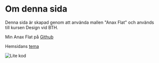 Om denna sida
==============================================
Denna sida är skapad genom att använda mallen "Anax Flat" och används till kursen Design vid BTH.

Min Anax Flat på [Github](https://github.com/ragren/anax-flat)

Hemsidans [tema](https://github.com/ragren/anax-flat-theme)

![Lite kod](img/code.jpg)
